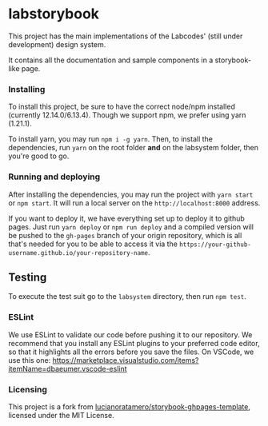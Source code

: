 # labstorybook

This project has the main implementations of the Labcodes' (still under development) design system.

It contains all the documentation and sample components in a storybook-like page.

### Installing

To install this project, be sure to have the correct node/npm installed (currently 12.14.0/6.13.4). Though we support npm, we prefer using yarn (1.21.1).

To install yarn, you may run `npm i -g yarn`. Then, to install the dependencies, run `yarn` on the root folder **and** on the labsystem folder, then you're good to go.

### Running and deploying

After installing the dependencies, you may run the project with `yarn start` or `npm start`. It will run a local server on the `http://localhost:8000` address.

If you want to deploy it, we have everything set up to deploy it to github pages. Just run `yarn deploy` or `npm run deploy` and a compiled version will be pushed to the `gh-pages` branch of your origin repository, which is all that's needed for you to be able to access it via the `https://your-github-username.github.io/your-repository-name`.

## Testing

To execute the test suit go to the `labsystem` directory, then run `npm test`.

### ESLint

We use ESLint to validate our code before pushing it to our repository. We recommend that you install any ESLint plugins to your preferred code editor, so that it highlights all the errors before you save the files. On VSCode, we use this one: https://marketplace.visualstudio.com/items?itemName=dbaeumer.vscode-eslint

### Licensing

This project is a fork from [lucianoratamero/storybook-ghpages-template](https://github.com/lucianoratamero/storybook-ghpages-template), licensed under the MIT License.

